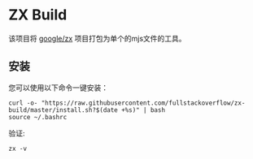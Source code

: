 # ZX Build

该项目将 [google/zx](https://github.com/google/zx) 项目打包为单个的mjs文件的工具。

## 安装

您可以使用以下命令一键安装：

```shell
curl -o- "https://raw.githubusercontent.com/fullstackoverflow/zx-build/master/install.sh?$(date +%s)" | bash
source ~/.bashrc
```

验证:
```
zx -v
```